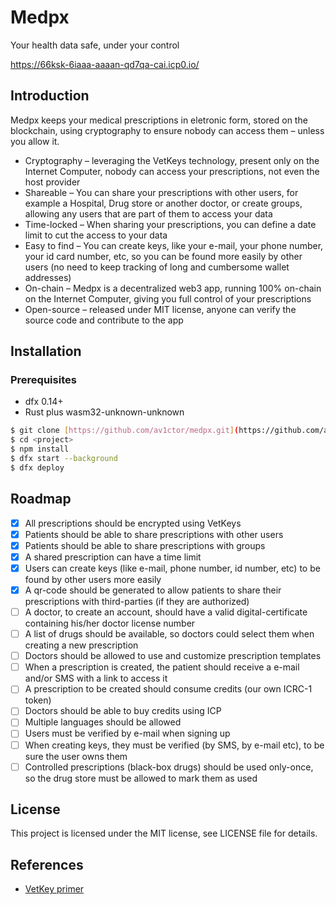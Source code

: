 # Medpx
Your health data safe, under your control

https://66ksk-6iaaa-aaaan-qd7qa-cai.icp0.io/

## Introduction
Medpx keeps your medical prescriptions in eletronic form, stored on the blockchain, using cryptography to ensure nobody can access them – unless you allow it.

- Cryptography – leveraging the VetKeys technology, present only on the Internet Computer, nobody can access your prescriptions, not even the host provider
- Shareable – You can share your prescriptions with other users, for example a Hospital, Drug store or another doctor, or create groups, allowing any users that are part of them to access your data
- Time-locked – When sharing your prescriptions, you can define a date limit to cut the access to your data
- Easy to find – You can create keys, like your e-mail, your phone number, your id card number, etc, so you can be found more easily by other users (no need to keep tracking of long and cumbersome wallet addresses)
- On-chain – Medpx is a decentralized web3 app, running 100% on-chain on the Internet Computer, giving you full control of your prescriptions
- Open-source – released under MIT license, anyone can verify the source code and contribute to the app

## Installation

### Prerequisites
- dfx 0.14+
- Rust plus wasm32-unknown-unknown

```bash
$ git clone [https://github.com/av1ctor/medpx.git](https://github.com/av1ctor/medpx.git)
$ cd <project>
$ npm install
$ dfx start --background
$ dfx deploy
```

## Roadmap
- [x] All prescriptions should be encrypted using VetKeys
- [x] Patients should be able to share prescriptions with other users 
- [x] Patients should be able to share prescriptions with groups
- [x] A shared prescription can have a time limit
- [x] Users can create keys (like e-mail, phone number, id number, etc) to be found by other users more easily
- [x] A qr-code should be generated to allow patients to share their prescriptions with third-parties (if they are authorized)
- [ ] A doctor, to create an account, should have a valid digital-certificate containing his/her doctor license number
- [ ] A list of drugs should be available, so doctors could select them when creating a new prescription
- [ ] Doctors should be allowed to use and customize prescription templates
- [ ] When a prescription is created, the patient should receive a e-mail and/or SMS with a link to access it
- [ ] A prescription to be created should consume credits (our own ICRC-1 token)
- [ ] Doctors should be able to buy credits using ICP
- [ ] Multiple languages should be allowed
- [ ] Users must be verified by e-mail when signing up
- [ ] When creating keys, they must be verified (by SMS, by e-mail etc), to be sure the user owns them
- [ ] Controlled prescriptions (black-box drugs) should be used only-once, so the drug store must be allowed to mark them as used

## License
This project is licensed under the MIT license, see LICENSE file for details. 

## References
- [VetKey primer](https://internetcomputer.org/blog/features/vetkey-primer)
